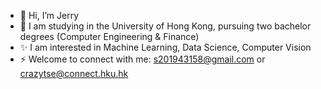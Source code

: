 - 👋 Hi, I’m Jerry
- 👀 I am studying in the University of Hong Kong, pursuing two bachelor degrees (Computer Engineering & Finance)
- ✨ I am interested in Machine Learning, Data Science, Computer Vision
- ⚡ Welcome to connect with me: s201943158@gmail.com or crazytse@connect.hku.hk
